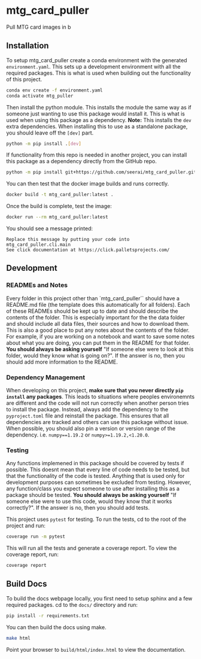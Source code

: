 # mtg_card_puller

Pull MTG card images in b

## Installation
To setup mtg_card_puller create a conda environment with the generated `environment.yaml`.
This sets up a development environment with all the required packages. This is what is used when building 
out the functionality of this project.
```bash
conda env create -f environment.yaml
conda activate mtg_puller
```

Then install the python module. This installs the module the same way as if someone just wanting 
to use this package would install it. This is what is used when using this package as a dependency.
**Note:** This installs the `dev` extra dependencies. When installing this to use as a standalone package,
you should leave off the `[dev]` part.
```bash
python -m pip install .[dev]
```

If functionality from this repo is needed in another project, you can install this package as a dependency
directly from the GitHub repo.
```bash
python -m pip install git+https://github.com/seerai/mtg_card_puller.git
```

You can then test that the docker image builds and runs correctly.
```bash
docker build -t mtg_card_puller:latest .
```
Once the build is complete, test the image:
```bash
docker run --rm mtg_card_puller:latest
```
You should see a message printed:
```
Replace this message by putting your code into mtg_card_puller.cli.main
See click documentation at https://click.palletsprojects.com/
```

## Development

### READMEs and Notes
Every folder in this project other than `mtg_card_puller`` should have a README.md
file (the template does this automatically for all folders). Each of these READMEs should be kept 
up to date and should describe the contents of the folder. This is especially important for the
the data folder and should include all data files, their sources and how to download them. This
is also a good place to put any notes about the contents of the folder. For example, if you are
working on a notebook and want to save some notes about what you are doing, you can put them in
the README for that folder. **You should always be asking yourself** "If someone else were to look at
this folder, would they know what is going on?". If the answer is no, then you should add more
information to the README.

### Dependency Management
When developing on this project, **make sure that you never directly `pip install` any packages**. This
leads to situations where peoples environemnts are different and the code will not run correctly
when another person tries to install the package. Instead, always add the dependency to the
`pyproject.toml` file and reinstall the package. This ensures that all dependencies are tracked and
others can use this package without issue. When possible, you should also pin a version or version range
of the dependency. i.e. `numpy==1.19.2` or `numpy>=1.19.2,<1.20.0`.

### Testing
Any functions implemened in this package should be covered by tests if possible. This doesnt mean that
every line of code needs to be tested, but that the functionality of the code is tested. Anything 
that is used only for development purposes can sometimes be excluded from testing. However, any 
function/class you expect someone to use after installing this as a package should be tested. 
**You should always be asking yourself** "If someone else were to use this code, would they know that it
works correctly?". If the answer is no, then you should add tests.

This project uses `pytest` for testing. To run the tests, cd to the root of the project and run:
```bash
coverage run -m pytest
```
This will run all the tests and generate a coverage report. To view the coverage report, run:
```bash
coverage report
```

## Build Docs
To build the docs webpage locally, you first need to setup sphinx and a few required packages. cd to the `docs/` directory and
run:
```bash
pip install -r requirements.txt
```
You can then build the docs using make.
```bash
make html
```
Point your browser to `build/html/index.html` to view the documentation.
